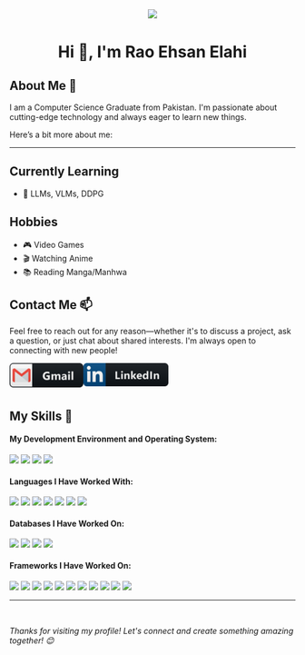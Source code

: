 <div id="header1" align="center">
  <img src="https://github.com/mayankchaudhary26/Cool-Readme-ideas/blob/master/data/multi-screen.gif" width="700"/>
</div>
<h1 align="center">Hi 👋, I'm Rao Ehsan Elahi</h1>

## About Me 💬
I am a Computer Science Graduate from Pakistan. I'm passionate about cutting-edge technology and always eager to learn new things.

Here’s a bit more about me:

---
## Currently Learning
- 🌟 LLMs, VLMs, DDPG

## Hobbies
- 🎮 Video Games
- 🎬 Watching Anime
- 📚 Reading Manga/Manhwa

## Contact Me 📫

Feel free to reach out for any reason—whether it's to discuss a project, ask a question, or just chat about shared interests. I'm always open to connecting with new people!

<p>
  <a href="mailto:rao.giki@gmail.com">
     <img align="left" alt="Gmail" width="130" hight="100" src="https://github.com/RaoEhsanElahi/RaoEhsanElahi/blob/main/assets/icons/gmail.png" />
  </a>
  <a href="https://www.linkedin.com/in/raoehsanelahi/">
    <img align="left" alt="Linkedin" width="150" hight="100" src="https://github.com/RaoEhsanElahi/RaoEhsanElahi/blob/main/assets/icons/linkedin.png" /></br></br></br>
  </a>
</p>

## My Skills 🚀
<h4> My Development Environment and Operating System: </h4>
<em>
<img src="https://img.shields.io/badge/VSCode-0078D4?style=for-the-badge&logo=visual%20studio%20code&logoColor=white" />
<img src="https://img.shields.io/badge/Visual_Studio-5C2D91?style=for-the-badge&logo=visual%20studio&logoColor=white" />
<img src="https://img.shields.io/badge/Ubuntu-E95420?style=for-the-badge&logo=ubuntu&logoColor=white" />
<img src="https://img.shields.io/badge/Windows-0078D6?style=for-the-badge&logo=windows&logoColor=white" /> </em>

<h4> Languages I Have Worked With: </h4>
<em>
<img src="https://img.shields.io/badge/C%2B%2B-00599C?style=for-the-badge&logo=c%2B%2B&logoColor=white" />
<img src="https://img.shields.io/badge/C-00599C?style=for-the-badge&logo=c&logoColor=white" />
<img src="https://img.shields.io/badge/CSS3-1572B6?style=for-the-badge&logo=css3&logoColor=white" />
<img src="https://img.shields.io/badge/HTML5-E34F26?style=for-the-badge&logo=html5&logoColor=white" />
<img src="https://img.shields.io/badge/JavaScript-323330?style=for-the-badge&logo=javascript&logoColor=F7DF1E" />
<img src="https://img.shields.io/badge/PLSQL-F80000?style=for-the-badge&logo=oracle&logoColor=black" />
<img src="https://img.shields.io/badge/Python-FFD43B?style=for-the-badge&logo=python&logoColor=blue" /> </em>

<h4> Databases I Have Worked On: </h4>
<em>
<img src="https://img.shields.io/badge/PostgreSQL-336791?style=for-the-badge&logo=postgresql&logoColor=white" />
<img src="https://img.shields.io/badge/MySQL-005C84?style=for-the-badge&logo=mysql&logoColor=white" />
<img src="https://img.shields.io/badge/Oracle-F80000?style=for-the-badge&logo=Oracle&logoColor=white" />
<img src="https://img.shields.io/badge/MongoDB-4EA94B?style=for-the-badge&logo=mongodb&logoColor=white" /> </em>

<h4> Frameworks I Have Worked On: </h4>
<em>
<img src="https://img.shields.io/badge/Grafana-F46800?style=for-the-badge&logo=grafana&logoColor=white" />
<img src="https://img.shields.io/badge/Prometheus-E6522C?style=for-the-badge&logo=prometheus&logoColor=white" />
<img src="https://img.shields.io/badge/Node.js-339933?style=for-the-badge&logo=nodedotjs&logoColor=white" />
<img src="https://img.shields.io/badge/React-20232A?style=for-the-badge&logo=react&logoColor=61DAFB" />
<img src="https://img.shields.io/badge/Numpy-777BB4?style=for-the-badge&logo=numpy&logoColor=white" />
<img src="https://img.shields.io/badge/Pandas-2C2D72?style=for-the-badge&logo=pandas&logoColor=white" /> 
<img src="https://img.shields.io/badge/Jupyter-F37626.svg?&style=for-the-badge&logo=Jupyter&logoColor=white" /> 
<img src="https://img.shields.io/badge/TensorFlow-FF6F00?style=for-the-badge&logo=tensorflow&logoColor=white" />
<img src="https://img.shields.io/badge/Docker-2CA5E0?style=for-the-badge&logo=docker&logoColor=white" />
<img src="https://img.shields.io/badge/scikit_learn-F7931E?style=for-the-badge&logo=scikit-learn&logoColor=white" />
<img src="https://img.shields.io/badge/Terraform-7B42BC?style=for-the-badge&logo=terraform&logoColor=white" />
<hr>

</br>

Thanks for visiting my profile! Let's connect and create something amazing together! 😊
